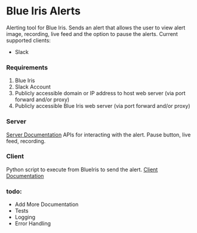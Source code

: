 # Blue Iris Alerts
Alerting tool for Blue Iris. Sends an alert that allows the user to view alert image, recording, live feed and the option to pause the alerts.
Current supported clients:
* Slack

### Requirements
1. Blue Iris
2. Slack Account
3. Publicly accessible domain or IP address to host web server (via port forward and/or proxy)
4. Publicly accessible Blue Iris web server (via port forward and/or proxy)

### Server
[Server Documentation](/server/README.md)
APIs for interacting with the alert. Pause button, live feed, recording.

### Client
Python script to execute from BlueIris to send the alert.
[Client Documentation](/client/README.md)

### todo:
- Add More Documentation
- Tests
- Logging
- Error Handling